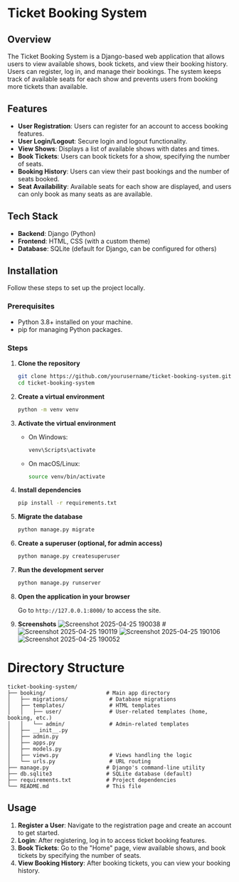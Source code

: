 
# Ticket Booking System

## Overview

The Ticket Booking System is a Django-based web application that allows users to view available shows, book tickets, and view their booking history. Users can register, log in, and manage their bookings. The system keeps track of available seats for each show and prevents users from booking more tickets than available.

## Features

- **User Registration**: Users can register for an account to access booking features.
- **User Login/Logout**: Secure login and logout functionality.
- **View Shows**: Displays a list of available shows with dates and times.
- **Book Tickets**: Users can book tickets for a show, specifying the number of seats.
- **Booking History**: Users can view their past bookings and the number of seats booked.
- **Seat Availability**: Available seats for each show are displayed, and users can only book as many seats as are available.

## Tech Stack

- **Backend**: Django (Python)
- **Frontend**: HTML, CSS (with a custom theme)
- **Database**: SQLite (default for Django, can be configured for others)

## Installation

Follow these steps to set up the project locally.

### Prerequisites

- Python 3.8+ installed on your machine.
- pip for managing Python packages.

### Steps

1. **Clone the repository**

    ```bash
    git clone https://github.com/yourusername/ticket-booking-system.git
    cd ticket-booking-system
    ```

2. **Create a virtual environment**

    ```bash
    python -m venv venv
    ```

3. **Activate the virtual environment**

    - On Windows:
      ```bash
      venv\Scripts\activate
      ```

    - On macOS/Linux:
      ```bash
      source venv/bin/activate
      ```

4. **Install dependencies**

    ```bash
    pip install -r requirements.txt
    ```

5. **Migrate the database**

    ```bash
    python manage.py migrate
    ```

6. **Create a superuser (optional, for admin access)**

    ```bash
    python manage.py createsuperuser
    ```

7. **Run the development server**

    ```bash
    python manage.py runserver
    ```

8. **Open the application in your browser**

    Go to `http://127.0.0.1:8000/` to access the site.
   
9. **Screenshots**
  ![Screenshot 2025-04-25 190038](https://github.com/user-attachments/assets/5f471d02-570e-4ed0-b64a-056476d3e6b4)
#![Screenshot 2025-04-25 190119](https://github.com/user-attachments/assets/24b08847-2bf7-480a-bdb4-cdb8af69e9ec)
![Screenshot 2025-04-25 190106](https://github.com/user-attachments/assets/5e23d45e-1d25-4710-8152-30af10447ef0)
![Screenshot 2025-04-25 190052](https://github.com/user-attachments/assets/e9665e25-a44c-46c0-bd67-d41267e855cc)
# Directory Structure

```
ticket-booking-system/
├── booking/                   # Main app directory
│   ├── migrations/             # Database migrations
│   ├── templates/              # HTML templates
│   │   ├── user/               # User-related templates (home, booking, etc.)
│   │   └── admin/              # Admin-related templates
│   ├── __init__.py
│   ├── admin.py
│   ├── apps.py
│   ├── models.py
│   ├── views.py                # Views handling the logic
│   └── urls.py                 # URL routing
├── manage.py                  # Django's command-line utility
├── db.sqlite3                 # SQLite database (default)
├── requirements.txt           # Project dependencies
└── README.md                  # This file
```

## Usage

1. **Register a User**: Navigate to the registration page and create an account to get started.
2. **Login**: After registering, log in to access ticket booking features.
3. **Book Tickets**: Go to the "Home" page, view available shows, and book tickets by specifying the number of seats.
4. **View Booking History**: After booking tickets, you can view your booking history.
